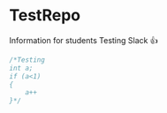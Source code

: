 # TestRepo
Information for students
Testing Slack :thumbsup:

```c
/*Testing
int a;
if (a<1)
{
    a++
}*/
```
